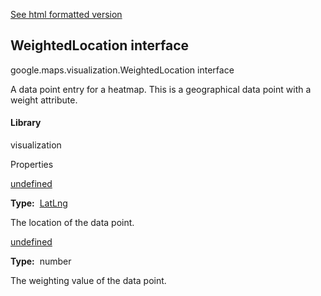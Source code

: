 [See html formatted version](https://huasofoundries.github.io/google-maps-documentation/WeightedLocation.html)

WeightedLocation interface
--------------------------

google.maps.visualization.WeightedLocation interface

A data point entry for a heatmap. This is a geographical data point with a weight attribute.

#### Library

visualization

Properties

[undefined](#WeightedLocation.location)

**Type:**  [LatLng](/maps/documentation/javascript/reference/3.40/coordinates#LatLng)

The location of the data point.

[undefined](#WeightedLocation.weight)

**Type:**  number

The weighting value of the data point.